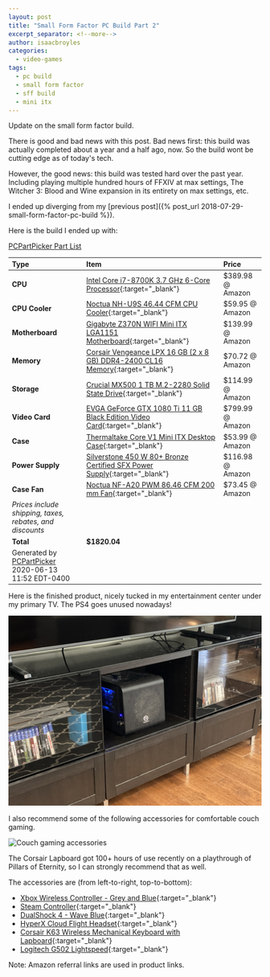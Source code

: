 ```yaml
---
layout: post
title: "Small Form Factor PC Build Part 2"
excerpt_separator: <!--more-->
author: isaacbroyles
categories:
  - video-games
tags:
  - pc build
  - small form factor
  - sff build
  - mini itx
---
```


Update on the small form factor build.

<!--more-->

There is good and bad news with this post. Bad news first: this build was actually completed about a year and a half ago, now. So the build wont be cutting edge as of today's tech.

However, the good news: this build was tested hard over the past year. Including playing multiple hundred hours of FFXIV at max settings, The Witcher 3: Blood and Wine expansion in its entirety on max settings, etc.

I ended up diverging from my [previous post]({% post_url 2018-07-29-small-form-factor-pc-build %}).

Here is the build I ended up with:

[PCPartPicker Part List](https://pcpartpicker.com/list/Ys4Phy)

| Type                                                                            | Item                                                                                                                                                                                                                                                                           | Price             |
| :------------------------------------------------------------------------------ | :----------------------------------------------------------------------------------------------------------------------------------------------------------------------------------------------------------------------------------------------------------------------------- | :---------------- |
| **CPU**                                                                         | [Intel Core i7-8700K 3.7 GHz 6-Core Processor](https://www.amazon.com/gp/product/B07598VZR8/ref=as_li_tl?ie=UTF8&camp=1789&creative=9325&creativeASIN=B07598VZR8&linkCode=as2&tag=isaacbroyle07-20&linkId=5adb5cc405cb57d8c8ca5192a239f66a){:target="\_blank"}                 | \$389.98 @ Amazon |
| **CPU Cooler**                                                                  | [Noctua NH-U9S 46.44 CFM CPU Cooler](https://www.amazon.com/gp/product/B00TBHYYFK/ref=as_li_tl?ie=UTF8&camp=1789&creative=9325&creativeASIN=B00TBHYYFK&linkCode=as2&tag=isaacbroyle07-20&linkId=b3a10a233e28c71343646e805367f620){:target="\_blank"}                           | \$59.95 @ Amazon  |
| **Motherboard**                                                                 | [Gigabyte Z370N WIFI Mini ITX LGA1151 Motherboard](https://www.amazon.com/gp/product/B07BQCZNKB/ref=as_li_tl?ie=UTF8&camp=1789&creative=9325&creativeASIN=B07BQCZNKB&linkCode=as2&tag=isaacbroyle07-20&linkId=fb7de321ece2b6df2d1b1462248d991a){:target="\_blank"}             | \$139.99 @ Amazon |
| **Memory**                                                                      | [Corsair Vengeance LPX 16 GB (2 x 8 GB) DDR4-2400 CL16 Memory](https://www.amazon.com/gp/product/B0134EW7G8/ref=as_li_tl?ie=UTF8&camp=1789&creative=9325&creativeASIN=B0134EW7G8&linkCode=as2&tag=isaacbroyle07-20&linkId=ef6db1a9ac118f02317a1752eb5889ac){:target="\_blank"} | \$70.72 @ Amazon  |
| **Storage**                                                                     | [Crucial MX500 1 TB M.2-2280 Solid State Drive](https://www.amazon.com/gp/product/B077SF8KMG/ref=as_li_tl?ie=UTF8&camp=1789&creative=9325&creativeASIN=B077SF8KMG&linkCode=as2&tag=isaacbroyle07-20&linkId=49a678a5d45e578ec9bf8f649892a4dd){:target="\_blank"}                | \$114.99 @ Amazon |
| **Video Card**                                                                  | [EVGA GeForce GTX 1080 Ti 11 GB Black Edition Video Card](https://www.amazon.com/gp/product/B07MFN49TK/ref=as_li_tl?ie=UTF8&camp=1789&creative=9325&creativeASIN=B07MFN49TK&linkCode=as2&tag=isaacbroyle07-20&linkId=aa89bf9ebb77459ad0044313e51e2a85){:target="\_blank"}      | \$799.99 @ Amazon |
| **Case**                                                                        | [Thermaltake Core V1 Mini ITX Desktop Case](https://www.amazon.com/gp/product/B00M2UKGSM/ref=as_li_tl?ie=UTF8&camp=1789&creative=9325&creativeASIN=B00M2UKGSM&linkCode=as2&tag=isaacbroyle07-20&linkId=77f601bd1c5011d71d01d5793b898652){:target="\_blank"}                    | \$53.99 @ Amazon  |
| **Power Supply**                                                                | [Silverstone 450 W 80+ Bronze Certified SFX Power Supply](https://www.amazon.com/gp/product/B07WFX3FZ5/ref=as_li_tl?ie=UTF8&camp=1789&creative=9325&creativeASIN=B07WFX3FZ5&linkCode=as2&tag=isaacbroyle07-20&linkId=148888d9dd3abe19d2f1484caba0acdb){:target="\_blank"}      | \$116.98 @ Amazon |
| **Case Fan**                                                                    | [Noctua NF-A20 PWM 86.46 CFM 200 mm Fan](https://www.amazon.com/gp/product/B081YC4V6S/ref=as_li_tl?ie=UTF8&camp=1789&creative=9325&creativeASIN=B081YC4V6S&linkCode=as2&tag=isaacbroyle07-20&linkId=3e31b3d909ad8b6d516def6e20cbba4b){:target="\_blank"}                       | \$73.45 @ Amazon  |
| _Prices include shipping, taxes, rebates, and discounts_                        |
| **Total**                                                                       | **\$1820.04**                                                                                                                                                                                                                                                                  |
| Generated by [PCPartPicker](https://pcpartpicker.com) 2020-06-13 11:52 EDT-0400 |

Here is the finished product, nicely tucked in my entertainment center under my primary TV. The PS4 goes unused nowadays!

![Thermaltake Core V1 build in entertainment center](/assets/images/2020-06-06-small-form-factor-pc-build-part-2/IMG_2133.jpg)

I also recommend some of the following accessories for comfortable couch gaming.

![Couch gaming accessories](/assets/images/2020-06-06-small-form-factor-pc-build-part-2/IMG_2138.jpg)

The Corsair Lapboard got 100+ hours of use recently on a playthrough of Pillars of Eternity, so I can strongly recommend that as well.

The accessories are (from left-to-right, top-to-bottom):

- [Xbox Wireless Controller - Grey and Blue](https://www.amazon.com/gp/product/B07GHWHFR5/ref=as_li_ss_tl?ie=UTF8&psc=1&linkCode=ll1&tag=isaacbroyle07-20&linkId=d412568cb95ba12bf12b662845c74136&language=en_US){:target="\_blank"}
- [Steam Controller](https://www.amazon.com/Steam-Controller-SteamOS/dp/B016KBVBCS/ref=as_li_ss_tl?crid=1QJP6NITNE3GG&dchild=1&keywords=steam+controller&qid=1592066367&s=videogames&sprefix=steam+contro,videogames,203&sr=1-3&linkCode=ll1&tag=isaacbroyle07-20&linkId=14ca514c04bf94e22e299ec2c3a6bfaa&language=en_US){:target="\_blank"}
- [DualShock 4 - Wave Blue](https://www.amazon.com/gp/product/B00KVP780Y/ref=as_li_ss_tl?ie=UTF8&psc=1&linkCode=ll1&tag=isaacbroyle07-20&linkId=59409730607ce0608e2d5033b94cb31c&language=en_US){:target="\_blank"}
- [HyperX Cloud Flight Headset](https://www.amazon.com/gp/product/B077ZGRY9V/ref=as_li_ss_tl?ie=UTF8&psc=1&linkCode=ll1&tag=isaacbroyle07-20&linkId=e37096ebb9d20d5d3ca36aa54e2f663e&language=en_US){:target="\_blank"}
- [Corsair K63 Wireless Mechanical Keyboard with Lapboard](https://www.amazon.com/CORSAIR-Wireless-Mechanical-Keyboard-Backlit/dp/B07CL8B7RN/ref=as_li_ss_tl?dchild=1&keywords=corsair+lapboard&qid=1592066645&sr=8-2&linkCode=ll1&tag=isaacbroyle07-20&linkId=cacb69870762fbf9d86e5ee1782790d4&language=en_US){:target="\_blank"}
- [Logitech G502 Lightspeed](https://www.amazon.com/Logitech-Lightspeed-PowerPlay-Compatible-Lightsync/dp/B07L4BM851/ref=as_li_ss_tl?crid=3JW3N298URSHY&dchild=1&keywords=logitech+g502+lightspeed&qid=1592066755&sprefix=logitech+g50,aps,211&sr=8-3&linkCode=ll1&tag=isaacbroyle07-20&linkId=263d1893d6a3c8fbfa5507b7cf2644ef&language=en_US){:target="\_blank"}

Note: Amazon referral links are used in product links.
